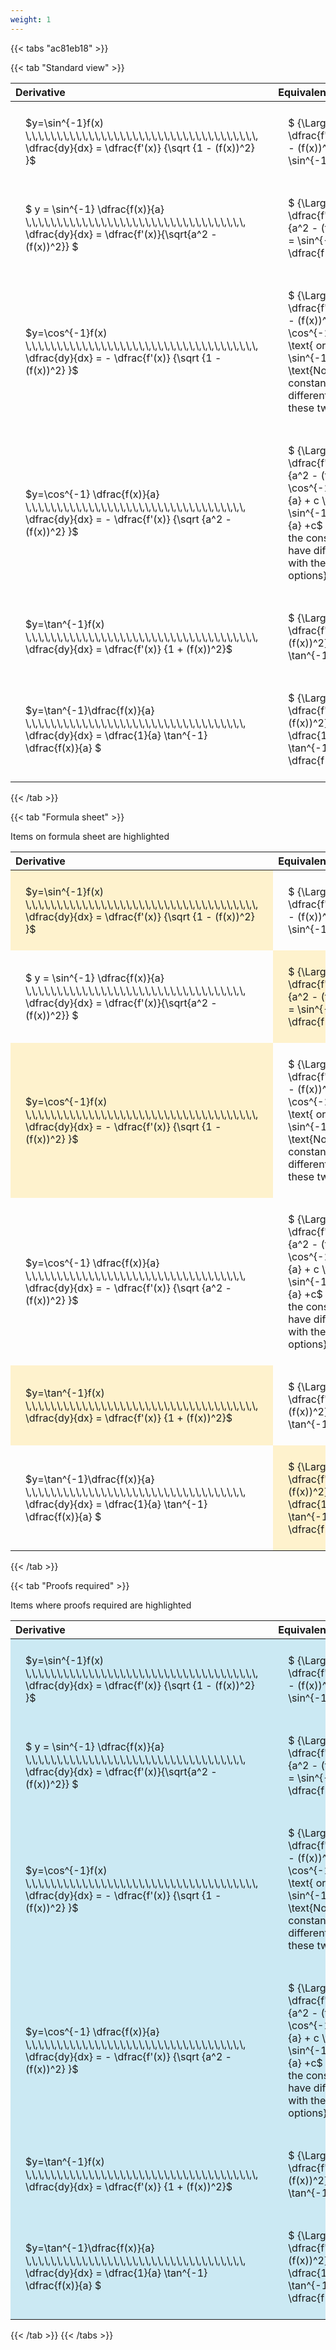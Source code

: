 ```yaml
---
weight: 1
---
```


{{< tabs "ac81eb18" >}}

{{< tab "Standard view" >}}

<style type="text/css">
#T_standard_4da808dc4cf0b603 th.col_heading {
  text-align: left;
  font-size: 1em;
}
#T_standard_4da808dc4cf0b603 td {
  text-align: left;
  font-size: 1em;
  padding: 1.5em;
}
</style>
<table id="T_standard_4da808dc4cf0b603">
  <thead>
    <tr>
      <th id="T_standard_4da808dc4cf0b603_level0_col0" class="col_heading level0 col0" >Derivative</th>
      <th id="T_standard_4da808dc4cf0b603_level0_col1" class="col_heading level0 col1" >Equivalent integral</th>
      <th id="T_standard_4da808dc4cf0b603_level0_col2" class="col_heading level0 col2" >Comment</th>
    </tr>
  </thead>
  <tbody>
    <tr>
      <td id="T_standard_4da808dc4cf0b603_row0_col0" class="data row0 col0" >$y=\sin^{-1}f(x) \,\,\,\,\,\,\,\,\,\,\,\,\,\,\,\,\,\,\,\,\,\,\,\,\,\,\,\,\,\,\,\,\,\,\,\,\,   \dfrac{dy}{dx} = \dfrac{f'(x)} {\sqrt {1 - (f(x))^2} }$ <br></td>
      <td id="T_standard_4da808dc4cf0b603_row0_col1" class="data row0 col1" >$ {\Large\int} \dfrac{f'(x)} {\sqrt {1 - (f(x))^2} } dx = \sin^{-1} f(x) + c$</td>
      <td id="T_standard_4da808dc4cf0b603_row0_col2" class="data row0 col2" ></td>
    </tr>
    <tr>
      <td id="T_standard_4da808dc4cf0b603_row1_col0" class="data row1 col0" >$ y = \sin^{-1} \dfrac{f(x)}{a}  \,\,\,\,\,\,\,\,\,\,\,\,\,\,\,\,\,\,\,\,\,\,\,\,\,\,\,\,\,\,\,\,\,\,\,   \dfrac{dy}{dx} = \dfrac{f'(x)}{\sqrt{a^2 - (f(x))^2}} $ <br></td>
      <td id="T_standard_4da808dc4cf0b603_row1_col1" class="data row1 col1" >$ {\Large\int} \dfrac{f'(x)} {\sqrt {a^2 - (f(x))^2} } dx = \sin^{-1} \dfrac{f(x)}{a} + c$</td>
      <td id="T_standard_4da808dc4cf0b603_row1_col2" class="data row1 col2" ></td>
    </tr>
    <tr>
      <td id="T_standard_4da808dc4cf0b603_row2_col0" class="data row2 col0" >$y=\cos^{-1}f(x) \,\,\,\,\,\,\,\,\,\,\,\,\,\,\,\,\,\,\,\,\,\,\,\,\,\,\,\,\,\,\,\,\,\,\,\,\,   \dfrac{dy}{dx} = - \dfrac{f'(x)} {\sqrt {1 - (f(x))^2} }$ <br></td>
      <td id="T_standard_4da808dc4cf0b603_row2_col1" class="data row2 col1" >$ {\Large\int} - \dfrac{f'(x)} {\sqrt {1 - (f(x))^2} }  = \cos^{-1}f(x) + c \text{ or } -\sin^{-1}f(x) +c$
$ \text{Note the constant c will have different values with these two options} $</td>
      <td id="T_standard_4da808dc4cf0b603_row2_col2" class="data row2 col2" ></td>
    </tr>
    <tr>
      <td id="T_standard_4da808dc4cf0b603_row3_col0" class="data row3 col0" >$y=\cos^{-1} \dfrac{f(x)}{a} \,\,\,\,\,\,\,\,\,\,\,\,\,\,\,\,\,\,\,\,\,\,\,\,\,\,\,\,\,\,\,\,\,\,\,   \dfrac{dy}{dx} = - \dfrac{f'(x)} {\sqrt {a^2 - (f(x))^2} }$ <br></td>
      <td id="T_standard_4da808dc4cf0b603_row3_col1" class="data row3 col1" >$ {\Large\int} - \dfrac{f'(x)} {\sqrt {a^2 - (f(x))^2} }  = \cos^{-1}\dfrac{f(x)}{a} + c \text{ or } -\sin^{-1}\dfrac{f(x)}{a} +c$
$ \text{Note the constant c will have different values with these two options} $</td>
      <td id="T_standard_4da808dc4cf0b603_row3_col2" class="data row3 col2" ></td>
    </tr>
    <tr>
      <td id="T_standard_4da808dc4cf0b603_row4_col0" class="data row4 col0" >$y=\tan^{-1}f(x) \,\,\,\,\,\,\,\,\,\,\,\,\,\,\,\,\,\,\,\,\,\,\,\,\,\,\,\,\,\,\,\,\,\,\,\,\,   \dfrac{dy}{dx} = \dfrac{f'(x)} {1 + (f(x))^2}$ <br></td>
      <td id="T_standard_4da808dc4cf0b603_row4_col1" class="data row4 col1" >$ {\Large\int} \dfrac{f'(x)} {1 + (f(x))^2} dx = \ \tan^{-1} f(x) + c$</td>
      <td id="T_standard_4da808dc4cf0b603_row4_col2" class="data row4 col2" ></td>
    </tr>
    <tr>
      <td id="T_standard_4da808dc4cf0b603_row5_col0" class="data row5 col0" >$y=\tan^{-1}\dfrac{f(x)}{a} \,\,\,\,\,\,\,\,\,\,\,\,\,\,\,\,\,\,\,\,\,\,\,\,\,\,\,\,\,\,\,\,\,\,\,   \dfrac{dy}{dx} =  \dfrac{1}{a} \tan^{-1} \dfrac{f(x)}{a} $ <br></td>
      <td id="T_standard_4da808dc4cf0b603_row5_col1" class="data row5 col1" >$ {\Large\int} \dfrac{f'(x)} {a^2 + (f(x))^2} dx = \dfrac{1}{a} \tan^{-1} \dfrac{f(x)}{a} + c$</td>
      <td id="T_standard_4da808dc4cf0b603_row5_col2" class="data row5 col2" ></td>
    </tr>
  </tbody>
</table>
{{< /tab >}}

{{< tab "Formula sheet" >}}

Items on formula sheet are highlighted 
<br>
<style type="text/css">
#T_formula_sheet_14d6a3a31aed13e2 th.col_heading {
  text-align: left;
  font-size: 1em;
}
#T_formula_sheet_14d6a3a31aed13e2 td {
  text-align: left;
  font-size: 1em;
  padding: 1.5em;
}
#T_formula_sheet_14d6a3a31aed13e2_row0_col0, #T_formula_sheet_14d6a3a31aed13e2_row1_col1, #T_formula_sheet_14d6a3a31aed13e2_row2_col0, #T_formula_sheet_14d6a3a31aed13e2_row4_col0, #T_formula_sheet_14d6a3a31aed13e2_row5_col1 {
  background-color: rgba(255,194,10, 0.2);
}
#T_formula_sheet_14d6a3a31aed13e2_row0_col1, #T_formula_sheet_14d6a3a31aed13e2_row1_col0, #T_formula_sheet_14d6a3a31aed13e2_row2_col1, #T_formula_sheet_14d6a3a31aed13e2_row3_col0, #T_formula_sheet_14d6a3a31aed13e2_row3_col1, #T_formula_sheet_14d6a3a31aed13e2_row4_col1, #T_formula_sheet_14d6a3a31aed13e2_row5_col0 {
  background-color: rgba(0,0,0,0);
}
</style>
<table id="T_formula_sheet_14d6a3a31aed13e2">
  <thead>
    <tr>
      <th id="T_formula_sheet_14d6a3a31aed13e2_level0_col0" class="col_heading level0 col0" >Derivative</th>
      <th id="T_formula_sheet_14d6a3a31aed13e2_level0_col1" class="col_heading level0 col1" >Equivalent integral</th>
      <th id="T_formula_sheet_14d6a3a31aed13e2_level0_col2" class="col_heading level0 col2" >Comment</th>
    </tr>
  </thead>
  <tbody>
    <tr>
      <td id="T_formula_sheet_14d6a3a31aed13e2_row0_col0" class="data row0 col0" >$y=\sin^{-1}f(x) \,\,\,\,\,\,\,\,\,\,\,\,\,\,\,\,\,\,\,\,\,\,\,\,\,\,\,\,\,\,\,\,\,\,\,\,\,   \dfrac{dy}{dx} = \dfrac{f'(x)} {\sqrt {1 - (f(x))^2} }$ <br></td>
      <td id="T_formula_sheet_14d6a3a31aed13e2_row0_col1" class="data row0 col1" >$ {\Large\int} \dfrac{f'(x)} {\sqrt {1 - (f(x))^2} } dx = \sin^{-1} f(x) + c$</td>
      <td id="T_formula_sheet_14d6a3a31aed13e2_row0_col2" class="data row0 col2" ></td>
    </tr>
    <tr>
      <td id="T_formula_sheet_14d6a3a31aed13e2_row1_col0" class="data row1 col0" >$ y = \sin^{-1} \dfrac{f(x)}{a}  \,\,\,\,\,\,\,\,\,\,\,\,\,\,\,\,\,\,\,\,\,\,\,\,\,\,\,\,\,\,\,\,\,\,\,   \dfrac{dy}{dx} = \dfrac{f'(x)}{\sqrt{a^2 - (f(x))^2}} $ <br></td>
      <td id="T_formula_sheet_14d6a3a31aed13e2_row1_col1" class="data row1 col1" >$ {\Large\int} \dfrac{f'(x)} {\sqrt {a^2 - (f(x))^2} } dx = \sin^{-1} \dfrac{f(x)}{a} + c$</td>
      <td id="T_formula_sheet_14d6a3a31aed13e2_row1_col2" class="data row1 col2" ></td>
    </tr>
    <tr>
      <td id="T_formula_sheet_14d6a3a31aed13e2_row2_col0" class="data row2 col0" >$y=\cos^{-1}f(x) \,\,\,\,\,\,\,\,\,\,\,\,\,\,\,\,\,\,\,\,\,\,\,\,\,\,\,\,\,\,\,\,\,\,\,\,\,   \dfrac{dy}{dx} = - \dfrac{f'(x)} {\sqrt {1 - (f(x))^2} }$ <br></td>
      <td id="T_formula_sheet_14d6a3a31aed13e2_row2_col1" class="data row2 col1" >$ {\Large\int} - \dfrac{f'(x)} {\sqrt {1 - (f(x))^2} }  = \cos^{-1}f(x) + c \text{ or } -\sin^{-1}f(x) +c$
$ \text{Note the constant c will have different values with these two options} $</td>
      <td id="T_formula_sheet_14d6a3a31aed13e2_row2_col2" class="data row2 col2" ></td>
    </tr>
    <tr>
      <td id="T_formula_sheet_14d6a3a31aed13e2_row3_col0" class="data row3 col0" >$y=\cos^{-1} \dfrac{f(x)}{a} \,\,\,\,\,\,\,\,\,\,\,\,\,\,\,\,\,\,\,\,\,\,\,\,\,\,\,\,\,\,\,\,\,\,\,   \dfrac{dy}{dx} = - \dfrac{f'(x)} {\sqrt {a^2 - (f(x))^2} }$ <br></td>
      <td id="T_formula_sheet_14d6a3a31aed13e2_row3_col1" class="data row3 col1" >$ {\Large\int} - \dfrac{f'(x)} {\sqrt {a^2 - (f(x))^2} }  = \cos^{-1}\dfrac{f(x)}{a} + c \text{ or } -\sin^{-1}\dfrac{f(x)}{a} +c$
$ \text{Note the constant c will have different values with these two options} $</td>
      <td id="T_formula_sheet_14d6a3a31aed13e2_row3_col2" class="data row3 col2" ></td>
    </tr>
    <tr>
      <td id="T_formula_sheet_14d6a3a31aed13e2_row4_col0" class="data row4 col0" >$y=\tan^{-1}f(x) \,\,\,\,\,\,\,\,\,\,\,\,\,\,\,\,\,\,\,\,\,\,\,\,\,\,\,\,\,\,\,\,\,\,\,\,\,   \dfrac{dy}{dx} = \dfrac{f'(x)} {1 + (f(x))^2}$ <br></td>
      <td id="T_formula_sheet_14d6a3a31aed13e2_row4_col1" class="data row4 col1" >$ {\Large\int} \dfrac{f'(x)} {1 + (f(x))^2} dx = \ \tan^{-1} f(x) + c$</td>
      <td id="T_formula_sheet_14d6a3a31aed13e2_row4_col2" class="data row4 col2" ></td>
    </tr>
    <tr>
      <td id="T_formula_sheet_14d6a3a31aed13e2_row5_col0" class="data row5 col0" >$y=\tan^{-1}\dfrac{f(x)}{a} \,\,\,\,\,\,\,\,\,\,\,\,\,\,\,\,\,\,\,\,\,\,\,\,\,\,\,\,\,\,\,\,\,\,\,   \dfrac{dy}{dx} =  \dfrac{1}{a} \tan^{-1} \dfrac{f(x)}{a} $ <br></td>
      <td id="T_formula_sheet_14d6a3a31aed13e2_row5_col1" class="data row5 col1" >$ {\Large\int} \dfrac{f'(x)} {a^2 + (f(x))^2} dx = \dfrac{1}{a} \tan^{-1} \dfrac{f(x)}{a} + c$</td>
      <td id="T_formula_sheet_14d6a3a31aed13e2_row5_col2" class="data row5 col2" ></td>
    </tr>
  </tbody>
</table>
{{< /tab >}}

{{< tab "Proofs required" >}}

Items where proofs required are highlighted 
<br>
<style type="text/css">
#T_proof_required_913649a91d97db4e th.col_heading {
  text-align: left;
  font-size: 1em;
}
#T_proof_required_913649a91d97db4e td {
  text-align: left;
  font-size: 1em;
  padding: 1.5em;
}
#T_proof_required_913649a91d97db4e_row0_col0, #T_proof_required_913649a91d97db4e_row0_col1, #T_proof_required_913649a91d97db4e_row1_col0, #T_proof_required_913649a91d97db4e_row1_col1, #T_proof_required_913649a91d97db4e_row2_col0, #T_proof_required_913649a91d97db4e_row2_col1, #T_proof_required_913649a91d97db4e_row3_col0, #T_proof_required_913649a91d97db4e_row3_col1, #T_proof_required_913649a91d97db4e_row4_col0, #T_proof_required_913649a91d97db4e_row4_col1, #T_proof_required_913649a91d97db4e_row5_col0, #T_proof_required_913649a91d97db4e_row5_col1 {
  background-color: rgba(0,150,200, 0.2);
}
</style>
<table id="T_proof_required_913649a91d97db4e">
  <thead>
    <tr>
      <th id="T_proof_required_913649a91d97db4e_level0_col0" class="col_heading level0 col0" >Derivative</th>
      <th id="T_proof_required_913649a91d97db4e_level0_col1" class="col_heading level0 col1" >Equivalent integral</th>
      <th id="T_proof_required_913649a91d97db4e_level0_col2" class="col_heading level0 col2" >Comment</th>
    </tr>
  </thead>
  <tbody>
    <tr>
      <td id="T_proof_required_913649a91d97db4e_row0_col0" class="data row0 col0" >$y=\sin^{-1}f(x) \,\,\,\,\,\,\,\,\,\,\,\,\,\,\,\,\,\,\,\,\,\,\,\,\,\,\,\,\,\,\,\,\,\,\,\,\,   \dfrac{dy}{dx} = \dfrac{f'(x)} {\sqrt {1 - (f(x))^2} }$ <br></td>
      <td id="T_proof_required_913649a91d97db4e_row0_col1" class="data row0 col1" >$ {\Large\int} \dfrac{f'(x)} {\sqrt {1 - (f(x))^2} } dx = \sin^{-1} f(x) + c$</td>
      <td id="T_proof_required_913649a91d97db4e_row0_col2" class="data row0 col2" ></td>
    </tr>
    <tr>
      <td id="T_proof_required_913649a91d97db4e_row1_col0" class="data row1 col0" >$ y = \sin^{-1} \dfrac{f(x)}{a}  \,\,\,\,\,\,\,\,\,\,\,\,\,\,\,\,\,\,\,\,\,\,\,\,\,\,\,\,\,\,\,\,\,\,\,   \dfrac{dy}{dx} = \dfrac{f'(x)}{\sqrt{a^2 - (f(x))^2}} $ <br></td>
      <td id="T_proof_required_913649a91d97db4e_row1_col1" class="data row1 col1" >$ {\Large\int} \dfrac{f'(x)} {\sqrt {a^2 - (f(x))^2} } dx = \sin^{-1} \dfrac{f(x)}{a} + c$</td>
      <td id="T_proof_required_913649a91d97db4e_row1_col2" class="data row1 col2" ></td>
    </tr>
    <tr>
      <td id="T_proof_required_913649a91d97db4e_row2_col0" class="data row2 col0" >$y=\cos^{-1}f(x) \,\,\,\,\,\,\,\,\,\,\,\,\,\,\,\,\,\,\,\,\,\,\,\,\,\,\,\,\,\,\,\,\,\,\,\,\,   \dfrac{dy}{dx} = - \dfrac{f'(x)} {\sqrt {1 - (f(x))^2} }$ <br></td>
      <td id="T_proof_required_913649a91d97db4e_row2_col1" class="data row2 col1" >$ {\Large\int} - \dfrac{f'(x)} {\sqrt {1 - (f(x))^2} }  = \cos^{-1}f(x) + c \text{ or } -\sin^{-1}f(x) +c$
$ \text{Note the constant c will have different values with these two options} $</td>
      <td id="T_proof_required_913649a91d97db4e_row2_col2" class="data row2 col2" ></td>
    </tr>
    <tr>
      <td id="T_proof_required_913649a91d97db4e_row3_col0" class="data row3 col0" >$y=\cos^{-1} \dfrac{f(x)}{a} \,\,\,\,\,\,\,\,\,\,\,\,\,\,\,\,\,\,\,\,\,\,\,\,\,\,\,\,\,\,\,\,\,\,\,   \dfrac{dy}{dx} = - \dfrac{f'(x)} {\sqrt {a^2 - (f(x))^2} }$ <br></td>
      <td id="T_proof_required_913649a91d97db4e_row3_col1" class="data row3 col1" >$ {\Large\int} - \dfrac{f'(x)} {\sqrt {a^2 - (f(x))^2} }  = \cos^{-1}\dfrac{f(x)}{a} + c \text{ or } -\sin^{-1}\dfrac{f(x)}{a} +c$
$ \text{Note the constant c will have different values with these two options} $</td>
      <td id="T_proof_required_913649a91d97db4e_row3_col2" class="data row3 col2" ></td>
    </tr>
    <tr>
      <td id="T_proof_required_913649a91d97db4e_row4_col0" class="data row4 col0" >$y=\tan^{-1}f(x) \,\,\,\,\,\,\,\,\,\,\,\,\,\,\,\,\,\,\,\,\,\,\,\,\,\,\,\,\,\,\,\,\,\,\,\,\,   \dfrac{dy}{dx} = \dfrac{f'(x)} {1 + (f(x))^2}$ <br></td>
      <td id="T_proof_required_913649a91d97db4e_row4_col1" class="data row4 col1" >$ {\Large\int} \dfrac{f'(x)} {1 + (f(x))^2} dx = \ \tan^{-1} f(x) + c$</td>
      <td id="T_proof_required_913649a91d97db4e_row4_col2" class="data row4 col2" ></td>
    </tr>
    <tr>
      <td id="T_proof_required_913649a91d97db4e_row5_col0" class="data row5 col0" >$y=\tan^{-1}\dfrac{f(x)}{a} \,\,\,\,\,\,\,\,\,\,\,\,\,\,\,\,\,\,\,\,\,\,\,\,\,\,\,\,\,\,\,\,\,\,\,   \dfrac{dy}{dx} =  \dfrac{1}{a} \tan^{-1} \dfrac{f(x)}{a} $ <br></td>
      <td id="T_proof_required_913649a91d97db4e_row5_col1" class="data row5 col1" >$ {\Large\int} \dfrac{f'(x)} {a^2 + (f(x))^2} dx = \dfrac{1}{a} \tan^{-1} \dfrac{f(x)}{a} + c$</td>
      <td id="T_proof_required_913649a91d97db4e_row5_col2" class="data row5 col2" ></td>
    </tr>
  </tbody>
</table>
{{< /tab >}}
{{< /tabs >}}
